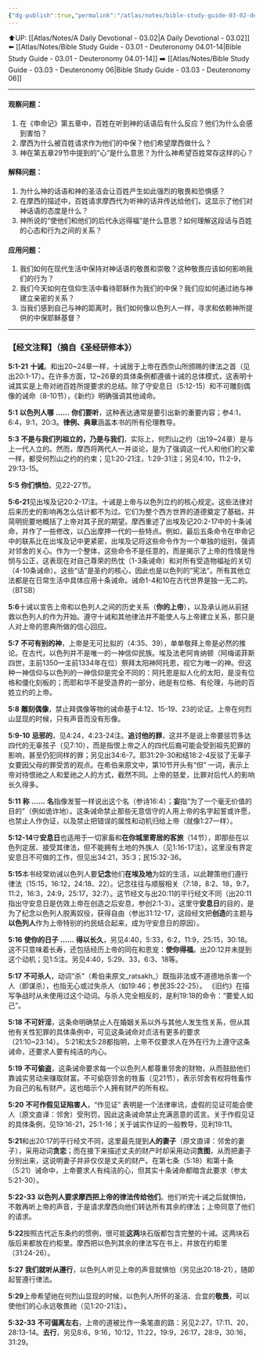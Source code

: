 ```yaml
---
{"dg-publish":true,"permalink":"/atlas/notes/bible-study-guide-03-02-deuteronomy-05/"}
---
```


⬆️UP: [[Atlas/Notes/A Daily Devotional - 03.02\|A Daily Devotional - 03.02]]
⬅️ [[Atlas/Notes/Bible Study Guide - 03.01 - Deuteronomy 04.01-14\|Bible Study Guide - 03.01 - Deuteronomy 04.01-14]]
➡️ [[Atlas/Notes/Bible Study Guide - 03.03 - Deuteronomy 06\|Bible Study Guide - 03.03 - Deuteronomy 06]] 

---

#### 观察问题：

1. 在《申命记》第五章中，百姓在听到神的话语后有什么反应？他们为什么会感到害怕？
2. 摩西为什么被百姓请求作为他们的中保？他们希望摩西做什么？
3. 神在第五章29节中提到的“心”是什么意思？为什么神希望百姓常存这样的心？

#### 解释问题：

1. 为什么神的话语和神的圣洁会让百姓产生如此强烈的敬畏和恐惧感？
2. 在摩西的描述中，百姓请求摩西代为听神的话并传达给他们，这显示了他们对神话语的态度是什么？
3. 神所说的“使他们和他们的后代永远得福”是什么意思？如何理解这段话与百姓的心态和行为之间的关系？

#### 应用问题：

1. 我们如何在现代生活中保持对神话语的敬畏和崇敬？这种敬畏应该如何影响我们的行为？
2. 我们今天如何在信仰生活中看待耶稣作为我们的中保？我们应如何通过祂与神建立亲密的关系？
3. 当我们感到自己与神的距离时，我们如何像以色列人一样，寻求和依赖神所提供的中保耶稣基督？

---
### 【经文注释】（摘自《圣经研修本》）


**5:1-21** **十诫**。和出20~24章一样，十诫居于上帝在西奈山所颁赐的律法之首（见出20:1-17）。在许多方面，12~26章的具体条例都遵循十诫的总体模式，这表明十诫其实是上帝对祂百姓所提要求的总结。除了守安息日（5:12-15）和不可雕刻偶像的诫命（8-10节），《新约》明确强调其他诫命。

**5:1** **以色列人哪** **……** **你们要听**，这种表达通常是要引出新的重要内容；参4:1，6:4，9:1，20:3。**律例、典章**涵盖本书的所有伦理教导。

**5:3** **不是与我们列祖立的，乃是与我们**，实际上，何烈山之约（出19~24章）是与上一代人立的。然而，摩西将两代人一并谈论，是为了强调这一代人和他们的父辈一样，都受何烈山之约的约束；见1:20-21注，1:29-31注；另见4:10，11:2-9，29:13-15。

**5:5** **你们惧怕**，见22-27节。

**5:6-21**见出埃及记20:2-17注。十诫是上帝与以色列立约的核心规定。这些法律对后来历史的影响再怎么估计都不为过。它们为整个西方世界的道德奠定了基础，并简明扼要地概括了上帝对其子民的期望。摩西重述了出埃及记20:2-17中的十条诫命，并作了一些修改，以凸出摩押一代的一些特点。例如，最后五条命令在申命记中的联系比在出埃及记中更紧密，出埃及记将这些命令作为一个单独的组别，强调对邻舍的关心。作为一个整体，这些命令不是任意的，而是揭示了上帝的性情是怜悯与公正，这表现在对自己尊荣的热忱（1-3条诫命）和对所有受造物福祉的关切（4-10条诫命）。这些“话”是圣约的核心，因此也是以色列的“宪法”。所有其他立法都是在日常生活中具体应用十条诫命。诫命1-4和10在古代世界是独一无二的。 （BTSB）

**5:6**十诫以宣告上帝和以色列人之间的历史关系（**你的上帝**），以及承认祂从前拯救以色列人的作为开始。遵守十诫和其他律法并不能使人与上帝建立关系，那只是人对上帝的恩典所做的信心回应。

**5:7** **不可有别的神**，上帝是无可比拟的（4:35、39），单单敬拜上帝是必然的推论。在古代，以色列并不是唯一的一神信仰民族。埃及法老阿肯纳顿（阿梅诺菲斯四世，主前1350—主前1334年在位）祭拜太阳神阿托恩，视它为唯一的神。但这种一神信仰与以色列的一神信仰是完全不同的：阿托恩是拟人化的太阳，是没有位格和僵化刻板的；而耶和华不是受造界的一部分，祂是有位格、有伦理，与祂的百姓立约的上帝。

**5:8** **雕刻偶像**，禁止拜偶像等物的诫命基于4:12、15-19、23的论证。上帝在何烈山显现的时候，只有声音而没有形像。

**5:9-10** **忌邪的**，见4:24，4:23-24注。**追讨他的罪**，这并不是说上帝要惩罚多达四代的无辜孩子（见7:10），而是指恨上帝之人的四代后裔可能会受到祖先犯罪的影响，甚至仍犯同样的罪；另见出34:6-7。耶31:29-30和结18:2-4反驳了无辜子女要因父母的罪受苦的观点。在希伯来原文中，第10节开头有“但” 一词，表示上帝对待恨祂之人和爱祂之人的方式，截然不同。上帝的慈爱，比罪对后代人的影响长久得多。

**5:11** **称** **……** **名**指像发誓一样说出这个名（参诗16:4）；**妄**指“为了一个毫无价值的目的”（例如诡诈地）。这条诫命禁止那些无意信守的人用上帝的名字起誓或许愿，也禁止人作伪证，以及禁止把错误的属性和动机归给上帝（就像1:27一样）。

**5:12-14**守**安息日**也适用于一切家畜和**在你城里寄居的客旅**（14节），即那些在以色列定居、接受其律法，但不能拥有土地的外族人（见1:16-17注）。这里没有界定安息日不可做的工作，但见出34:21，35:3；民15:32-36。

**5:15**本书经常劝诫以色列人要**记念**他们**在埃及地**为奴的生活，以此鞭策他们遵行律法（15:15，16:12，24:18、22）。记念往往与顺服相关（7:18，8:2、18，9:7，11:2，16:3，24:9，25:17，32:7）。这节经文与出20:11的平行经文不同（出20:11指出守安息日是仿效上帝在创造之后安息，参创2:1-3）。这里守**安息日**的目的，是为了纪念以色列人脱离奴役，获得自由（参出31:12-17，这段经文把**创造**的主题与**以色列人**作为上帝特别的约民结合起来，成为守安息日的原因）。

**5:16** **使你的日子** **……** **得以长久**，另见4:40，5:33，6:2，11:9，25:15，30:18。这不只意味着长寿，还包括经历上帝的同在和恩宠：**使你得福**。出20:12并未提到这个动机；见1:5注。另见4:40，5:29、33，6:3、18等。

**5:17** **不可杀人**，动词“杀”（希伯来原文_ratsakh_）既指非法或不道德地杀害一个人（即谋杀），也指无心或过失杀人（如19:46；参民35:22-25）。 《旧约》在描写争战时从未使用过这个动词。与杀人完全相反的，是利19:18的命令：“要爱人如己”。

**5:18** **不可奸淫**，这条命明确禁止人在婚姻关系以外与其他人发生性关系，但从其他有关性犯罪的具体条例中，可见这条诫命对贞洁有更多的要求（21:10~23:14）。 5:21和太5:28都指明，上帝不仅要求人在外在行为上遵守这条诫命，还要求人要有纯洁的内心。

**5:19** **不可偷盗**，这条诫命要求每一个以色列人都尊重邻舍的财物，从而鼓励他们靠诚实劳动来赚取财富。不可偷窃邻舍的牲畜（见21节），表示邻舍有权将牲畜作为自己的私有财产。这也暗示个人拥有财产的所有权。

**5:20** **不可作假见证陷害人**，“作见证” 表明是一个法律审讯，虚假的见证可能会使人（原文直译：邻舍）受刑罚，因此这条诫命禁止充满恶意的谎言。关于作假见证的具体条例，见19:16-21，25:1-16；关于诚实作证的一般教导，见利19:11。

**5:21**和出20:17的平行经文不同，这里最先提到**人的妻子**（原文直译：邻舍的妻子），采用动词**贪恋**；而在接下来描述丈夫的财产时却采用动词**贪图**，从而把妻子分别出来，这说明妻子并非仅仅是丈夫的财产。在第七条（5:18）和第十条（5:21）诫命中，上帝要求人有纯洁的心，但其实十条诫命都暗含此要求（参太5:21-30）。

**5:22-33** **以色列人要求摩西把上帝的律法传给他们**。他们听完十诫之后就惧怕，不敢再听上帝的声音，于是请求摩西向他们转达所有其余的律法；上帝同意了他们的请求。

**5:22**按照古代近东条约的惯例，很可能**这两**块石版都包含完整的十诫。这两块石版后来都放在约柜里。摩西把以色列其余的律法写在书上，并放在约柜里（31:24-26）。

**5:27** **我们就听从遵行**，以色列人听见上帝的声音就惧怕（另见出20:18-21），随即起誓遵行律法。

**5:29**上帝希望祂在何烈山显现的时候，以色列人所怀的圣洁、合宜的**敬畏**，可以使他们的心永远敬畏祂（见1:20-21注）。

**5:32-33** **不可偏离左右**，上帝的道被比作一条笔直的路：另见2:27，17:11、20，28:13-14。**去行**，另见8:6，9:16，10:12，11:22，19:9，26:17，28:9，30:16，31:29。